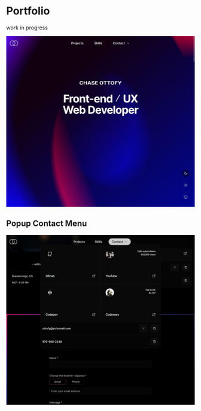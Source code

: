# Portfolio

work in progress

![screen](current1.jpg)

## Popup Contact Menu

![screen2](current2.jpg)

